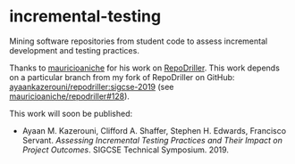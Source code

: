 # incremental-testing

Mining software repositories from student code to assess incremental development and testing practices.

Thanks to [mauricioaniche](https://github.com/mauricioaniche/) for his work on [RepoDriller](https://github.com/mauricioaniche/repodriller).
This work depends on a particular branch from my fork of RepoDriller on GitHub: [ayaankazerouni/repodriller:sigcse-2019](https://github.com/ayaankazerouni/repodriller/tree/sigcse-2019) (see [mauricioaniche/repodriller#128](https://github.com/mauricioaniche/repodriller/issues/128)).

This work will soon be published:
* Ayaan M. Kazerouni, Clifford A. Shaffer, Stephen H. Edwards, Francisco Servant. *Assessing Incremental Testing Practices and Their Impact on Project Outcomes*. SIGCSE Technical Symposium. 2019.
